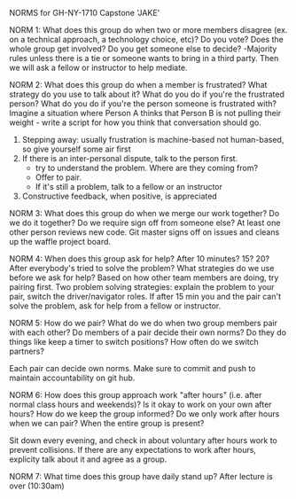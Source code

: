 NORMS for GH-NY-1710 Capstone 'JAKE'

NORM 1: What does this group do when two or more members disagree (ex. on a technical approach, a technology choice, etc)?
Do you vote? Does the whole group get involved? Do you get someone else to decide?
-Majority rules unless there is a tie or someone wants to bring in a third party. Then we will ask a fellow or instructor to help mediate. 


NORM 2: What does this group do when a member is frustrated?
What strategy do you use to talk about it? What do you do if you're the frustrated person? What do you do if you're the person someone is frustrated with? Imagine a situation where Person A thinks that Person B is not pulling their weight - write a script for how you think that conversation should go.

1. Stepping away: usually frustration is machine-based not human-based, so give yourself some air first 
2. If there is an inter-personal dispute, talk to the person first. 
    - try to understand the problem. Where are they coming from?
    - Offer to pair. 
    - If it's still a problem, talk to a fellow or an instructor
3. Constructive feedback, when positive, is appreciated 


NORM 3: What does this group do when we merge our work together?
Do we do it together? Do we require sign off from someone else?
At least one other person reviews new code. Git master signs off on issues and cleans up the waffle project board. 


NORM 4: When does this group ask for help?
After 10 minutes? 15? 20? After everybody's tried to solve the problem? What strategies do we use before we ask for help?
Based on how other team members are doing, try pairing first. Two problem solving strategies: explain the problem to your pair, switch the driver/navigator roles. If after 15 min you and the pair can't solve the problem, ask for help from a fellow or instructor. 

NORM 5: How do we pair? What do we do when two group members pair with each other?
Do members of a pair decide their own norms? Do they do things like keep a timer to switch positions? How often do we switch partners?

Each pair can decide own norms. Make sure to commit and push to maintain accountability on git hub. 

NORM 6: How does this group approach work "after hours" (i.e. after normal class hours and weekends)?
Is it okay to work on your own after hours? How do we keep the group informed? Do we only work after hours when we can pair? When the entire group is present?

Sit down every evening, and check in about voluntary after hours work to prevent collisions. If there are any expectations to work after hours, explicity talk about it and agree as a group. 


NORM 7: What time does this group have daily stand up?
After lecture is over (10:30am)